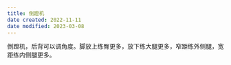 ```yaml
---
title: 倒蹬机
date created: 2022-11-11
date modified: 2023-03-08
---
```


倒蹬机，后背可以调角度。脚放上练臀更多，放下练大腿更多，窄距练外侧腿，宽距练内侧腿更多。

